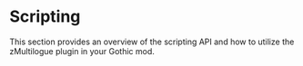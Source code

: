 # Scripting
This section provides an overview of the scripting API and how to utilize the zMultilogue plugin in your Gothic mod.
